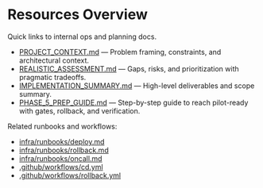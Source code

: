 # Resources Overview

Quick links to internal ops and planning docs.

- [PROJECT_CONTEXT.md](PROJECT_CONTEXT.md) — Problem framing, constraints, and architectural context.
- [REALISTIC_ASSESSMENT.md](REALISTIC_ASSESSMENT.md) — Gaps, risks, and prioritization with pragmatic tradeoffs.
- [IMPLEMENTATION_SUMMARY.md](IMPLEMENTATION_SUMMARY.md) — High-level deliverables and scope summary.
- [PHASE_5_PREP_GUIDE.md](PHASE_5_PREP_GUIDE.md) — Step-by-step guide to reach pilot-ready with gates, rollback, and verification.

Related runbooks and workflows:

- [infra/runbooks/deploy.md](../infra/runbooks/deploy.md)
- [infra/runbooks/rollback.md](../infra/runbooks/rollback.md)
- [infra/runbooks/oncall.md](../infra/runbooks/oncall.md)
- [.github/workflows/cd.yml](../.github/workflows/cd.yml)
- [.github/workflows/rollback.yml](../.github/workflows/rollback.yml)

